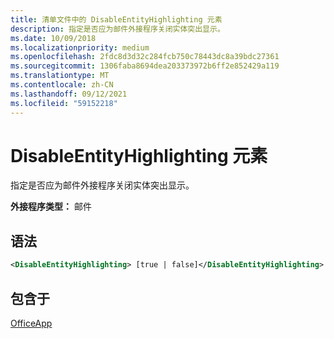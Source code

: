 ```yaml
---
title: 清单文件中的 DisableEntityHighlighting 元素
description: 指定是否应为邮件外接程序关闭实体突出显示。
ms.date: 10/09/2018
ms.localizationpriority: medium
ms.openlocfilehash: 2fdc8d3d32c284fcb750c78443dc8a39bdc27361
ms.sourcegitcommit: 1306faba8694dea203373972b6ff2e852429a119
ms.translationtype: MT
ms.contentlocale: zh-CN
ms.lasthandoff: 09/12/2021
ms.locfileid: "59152218"
---
```

# <a name="disableentityhighlighting-element"></a>DisableEntityHighlighting 元素

指定是否应为邮件外接程序关闭实体突出显示。

**外接程序类型：** 邮件

## <a name="syntax"></a>语法

```XML
<DisableEntityHighlighting> [true | false]</DisableEntityHighlighting>
```

## <a name="contained-in"></a>包含于

[OfficeApp](officeapp.md)


